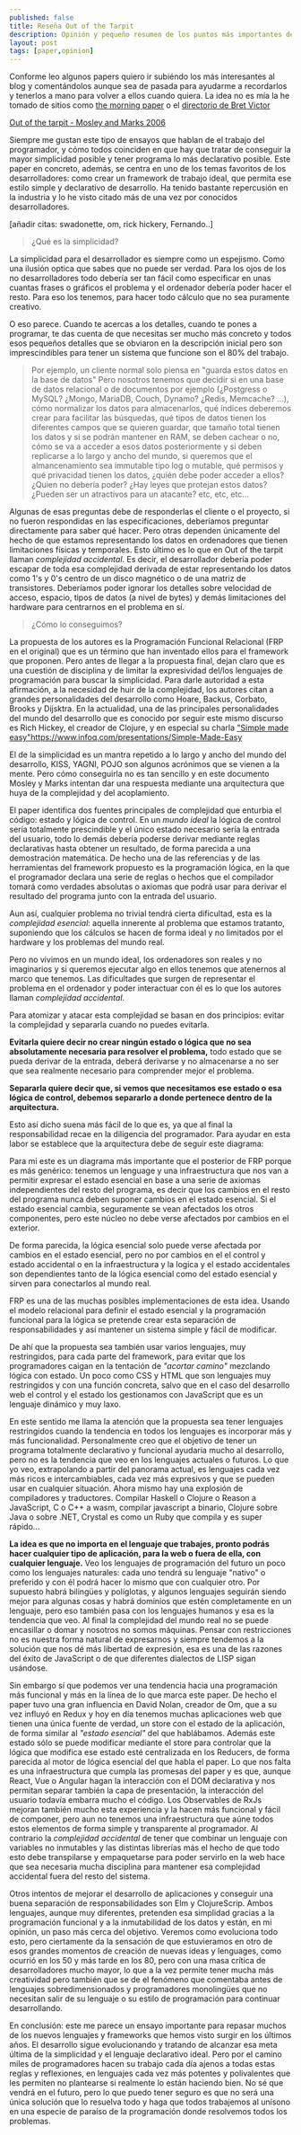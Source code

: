 ```yaml
---
published: false
title: Reseña Out of the Tarpit
description: Opinión y pequeño resumen de los puntos más importantes de este paper
layout: post
tags: [paper,opinion] 
---
```


Conforme leo algunos papers quiero ir subiéndo los más interesantes al blog y comentándolos aunque sea de pasada para ayudarme a recordarlos y tenerlos a mano para volver a ellos cuando quiera. La idea no es mía la he tomado de sitios como [the morning paper](https://blog.acolyer.org) o el [directorio de Bret Victor](http://worrydream.com/refs/)

[Out of the tarpit - Mosley and Marks 2006](/public/out-of-the-tarpit.pdf)

Siempre me gustan este tipo de ensayos que hablan de el trabajo del programador, y cómo todos coinciden en que hay que tratar de conseguir la mayor simplicidad posible y tener programa lo más declarativo posible. Este paper en concreto, además, se centra en uno de los temas favoritos de los desarrolladores: como crear un framework de trabajo ideal, que permita ese estilo simple y declarativo de desarrollo. Ha tenido bastante repercusión en la industria y lo he visto citado más de una vez por conocidos desarrolladores.

[añadir citas: swadonette, om, rick hickery, Fernando..] 

> ¿Qué es la simplicidad?

La simplicidad para el desarrollador es siempre como un espejismo. Como una ilusión optica que sabes que no puede ser verdad. Para los ojos de los no desarrolladores todo debería ser tan fácil como especificar en unas cuantas frases o gráficos el problema y el ordenador debería poder hacer el resto. Para eso los tenemos, para hacer todo cálculo que no sea puramente creativo. 

O eso parece. Cuando te acercas a los detalles, cuando te pones a programar, te das cuenta de que necesitas ser mucho más concreto y todos esos pequeños detalles que se obviaron en la descripción inicial pero son imprescindibles para tener un sistema que funcione son el 80% del trabajo.

> Por ejemplo, un cliente normal solo piensa en "guarda estos datos en la base de datos" Pero nosotros tenemos que decidir si en una base de datos relacional o de documentos por ejemplo (¿Postgress o MySQL? ¿Mongo, MariaDB, Couch, Dynamo? ¿Redis, Memcache? ...), cómo normalizar los datos para almacenarlos, qué índices deberemos crear para facilitar las búsquedas, qué tipos de datos tienen los diferentes campos que se quieren guardar, que tamaño total tienen los datos y si se podrán mantener en RAM, se deben cachear o no, cómo se va a acceder a esos datos posteriormente y si deben replicarse a lo largo y ancho del mundo, si queremos que el almancenamiento sea immutable tipo log o mutable, qué permisos y qué privacidad tienen los datos, ¿quién debe poder acceder a ellos? ¿Quien no debería poder? ¿Hay leyes que protejan estos datos? ¿Pueden ser un atractivos para un atacante? etc, etc, etc...

Algunas de esas preguntas debe de responderlas el cliente o el proyecto, si no fueron respondidas en las especificaciones, deberíamos preguntar directamente para saber qué hacer. Pero otras dependen únicamente del hecho de que estamos representando los datos en ordenadores que tienen limitaciones físicas y temporales. Esto último es lo que en Out of the tarpit llaman *complejidad accidental*. Es decir, el desarrollador debería poder escapar de toda esa complejidad derivada de estar representando los datos como 1's y 0's centro de un disco magnético o de una matriz de transistores. Deberíamos poder ignorar los detalles sobre velocidad de acceso, espacio, tipos de datos (a nivel de bytes) y demás limitaciones del hardware para centrarnos en el problema en sí.

> ¿Cómo lo conseguimos? 

La propuesta de los autores es la Programación Funcional Relacional (FRP en el original) que es un término que han inventado ellos para el framework que proponen. Pero antes de llegar a la propuesta final, dejan claro que es una cuestión de disciplina y de limitar la expresividad del/los lenguajes de programación para buscar la simplicidad. Para darle autoridad a esta afirmación, a la necesidad de huir de la complejidad, los autores citan a grandes personalidades del desarrollo como Hoare, Backus, Corbato, Brooks y Dijsktra. En la actualidad, una de las principales personalidades del mundo del desarrollo que es conocido por seguir este mismo discurso es Rich Hickey, el creador de Clojure, y en especial su charla ["Simple made easy"]()https://www.infoq.com/presentations/Simple-Made-Easy

El de la simplicidad es un mantra repetido a lo largo y ancho del mundo del desarrollo, KISS, YAGNI, POJO son algunos acrónimos que se vienen a la mente. Pero cómo conseguirla no es tan sencillo y en este documento Mosley y Marks intentan dar una respuesta mediante una arquitectura que huya de la complejidad y del acoplamiento. 

El paper identifica dos fuentes principales de complejidad que enturbia el código: estado y lógica de control. En un *mundo ideal* la lógica de control sería totalmente prescindible y el único estado necesario sería la entrada del usuario, todo lo demás debería poderse derivar mediante reglas declarativas hasta obtener un resultado, de forma parecida a una demostración matemática. De hecho una de las referencias y de las herramientas del framework propuesto es la programación lógica, en la que el programador declara una serie de reglas o hechos que el compilador tomará como verdades absolutas o axiomas que podrá usar para derivar el resultado del programa junto con la entrada del usuario.

Aun así, cualquier problema no trivial tendrá cierta dificultad, esta es la *complejidad esencial*: aquella innerente al problema que estamos tratanto, suponiendo que los cálculos se hacen de forma ideal y no limitados por el hardware y los problemas del mundo real.

Pero no vivimos en un mundo ideal, los ordenadores son reales y no imaginarios y si queremos ejecutar algo en ellos tenemos que atenernos al marco que tenemos. Las dificultades que surgen de representar el problema en el ordenador y poder interactuar con él es lo que los autores llaman *complejidad accidental*.

Para atomizar y atacar esta complejidad se basan en dos principios: evitar la complejidad y separarla cuando no puedes evitarla.

**Evitarla quiere decir no crear ningún estado o lógica que no sea absolutamente necesaria para resolver el problema,** todo estado que se pueda derivar de la entrada, deberá derivarse y no almacenarse a no ser que sea realmente necesario para comprender mejor el problema. 

**Separarla quiere decir que, si vemos que necesitamos ese estado o esa lógica de control, debemos separarlo a donde pertenece dentro de la arquitectura.**

Esto así dicho suena más fácil de lo que es, ya que al final la responsabilidad recae en la diligencia del programador. Para ayudar en esta labor se establece que la arquitectura debe de seguir este diagrama:


Para mi este es un diagrama más importante que el posterior de FRP porque es más genérico: tenemos un lenguage y una infraestructura que nos van a permitir expresar el estado esencial en base a una serie de axiomas independientes del resto del programa, es decir que los cambios en el resto del programa nunca deben suponer cambios en el estado esencial. Si el estado esencial cambia, seguramente se vean afectados los otros componentes, pero este núcleo no debe verse afectados por cambios en el exterior.

De forma parecida, la lógica esencial solo puede verse afectada por cambios en el estado esencial, pero no por cambios en el el control y estado accidental o en la infraestructura y la logica y el estado accidentales son dependientes tanto de la lógica esencial como del estado esencial y sirven para conectarlos al mundo real.

FRP es una de las muchas posibles implementaciones de esta idea. Usando el modelo relacional para definir el estado esencial y la programación funcional para la lógica se pretende crear esta separación de responsabilidades y así mantener un sistema simple y fácil de modificar.

De ahí que la propuesta sea también usar varios lenguajes, muy restringidos, para cada parte del framework, para evitar que los programadores caigan en la tentación de *"acortar camino"* mezclando lógica con estado. Un poco como CSS y HTML que son lenguajes muy restringidos y con una función concreta, salvo que en el caso del desarrollo web el control y el estado los gestionamos con JavaScript que es un lenguaje dinámico y muy laxo.

En este sentido me llama la atención que la propuesta sea tener lenguajes restringidos cuando la tendencia en todos los lenguajes es incorporar más y más funcionalidad. Personalmente creo que el objetivo de tener un programa totalmente declarativo y funcional ayudaría mucho al desarrollo, pero no es la tendencia que veo en los lenguajes actuales o futuros. Lo que yo veo, extrapolando a partir del panorama actual, es lenguajes cada vez más ricos e intercambiables, cada vez más expresivos y que se pueden usar en cualquier situación. Ahora mismo hay una explosión de compiladores y traductores. Compilar Haskell o Clojure o Reason a JavaScript, C o C++ a wasm, compilar javascript a binario, Clojure sobre Java o sobre .NET, Crystal es como un Ruby que compila y es super rápido... 

**La idea es que no importa en el lenguaje que trabajes, pronto podrás hacer cualquier tipo de aplicación, para la web o fuera de ella, con cualquier lenguaje.** Veo los lenguajes de programación del futuro un poco como los lenguajes naturales: cada uno tendrá su lenguaje "nativo" o preferido y con él podrá hacer lo mismo que con cualquier otro. Por supuesto habrá bilingües y políglotas, y algunos lenguajes seguirán siendo mejor para algunas cosas y habrá dominios que estén completamente en un lenguaje, pero eso también pasa con los lenguajes humanos y esa es la tendencia que veo. Al final la complejidad del mundo real no se puede encasillar o domar y nosotros no somos máquinas. Pensar con restricciones no es nuestra forma natural de expresarnos y siempre tendemos a la solución que nos dé más libertad de expresión, esa es una de las razones del éxito de JavaScript o de que diferentes dialectos de LISP sigan usándose.

Sin embargo sí que podemos ver una tendencia hacia una programación más funcional y más en la línea de lo que marca este paper. De hecho el paper tuvo una gran influencia en David Nolan, creador de Om, que a su vez influyó en Redux y hoy en día tenemos muchas aplicaciones web que tienen una única fuente de verdad, un store con el estado de la aplicación, de forma similar al *"estado esencial"* del que hablábamos. Además este estado sólo se puede modificar mediante el store para controlar que la lógica que modifica ese estado esté centralizada en los Reducers, de forma parecida al motor de lógica esencial del que habla el paper. Lo que nos falta es una infraestructura que cumpla las promesas del paper y es que, aunque React, Vue o Angular hagan la interacción con el DOM declarativa y nos permitan separar también la capa de presentación, la interacción del usuario todavía embarra mucho el código. Los Observables de RxJs mejoran también mucho esta experiencia y la hacen más funcional y fácil de componer, pero aun no tenemos una infraestructura que aúne todos estos elementos de forma simple y transparente al programador. Al contrario la *complejidad accidental* de tener que combinar un lenguaje con variables no inmutables y las distintas librerías más el hecho de que todo esto debe transpilarse y empaquetarse para poder servirlo en la web hace que sea necesaria mucha disciplina para mantener esa complejidad accidental fuera del resto del sistema.

Otros intentos de mejorar el desarrollo de aplicaciones y conseguir una buena separación de responsabilidades son Elm y ClojureScrip. Ambos lenguajes, aunque muy diferentes, pretenden esa simplidad gracias a la programación funcional y a la inmutabilidad de los datos y están, en mi opinión, un paso más cerca del objetivo. Veremos como evoluciona todo esto, pero ciertamente da la sensación de que estuvieramos en otro de esos grandes momentos de creación de nuevas ideas y lenguages, como ocurrió en los 50 y más tarde en los 80, pero con una masa crítica de desarrolladores mucho mayor, lo que a la vez permite tener mucha más creatividad pero también que se de el fenómeno que comentaba antes de lenguajes sobredimensionados y programadores monolingües que no necesitan salir de su lenguaje o su estilo de programación para continuar desarrollando.

En conclusión: este me parece un ensayo importante para repasar muchos de los nuevos lenguajes y frameworks que hemos visto surgir en los últimos años. El desarrollo sigue evolucionando y tratando de alcanzar esa meta última de la simplicidad y el lenguaje declarativo ideal. Pero por el camino miles de programadores hacen su trabajo cada día ajenos a todas estas reglas y reflexiones, en lenguajes cada vez más potentes y polivalentes que les permiten no plantearse si realmente lo están haciendo bien. No sé que vendrá en el futuro, pero lo que puedo tener seguro es que no será una única solución que lo resuelva todo y haga que todos trabajemos al unísono en una especie de paraíso de la programación donde resolvemos todos los problemas.
